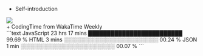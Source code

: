 + Self-introduction  
<div align="left">
<img src="https://metrics.lecoq.io/Godisbilly?template=classic&config.timezone=Asia%2FShanghai">
</div>
+ CodingTime from WakaTime Weekly
<div>
<!--START_SECTION:waka-->
```text
JavaScript   23 hrs 17 mins  █████████████████████████   99.69 % 
HTML         3 mins          ░░░░░░░░░░░░░░░░░░░░░░░░░   00.24 % 
JSON         1 min           ░░░░░░░░░░░░░░░░░░░░░░░░░   00.07 % 
```
<!--END_SECTION:waka-->
</div>

